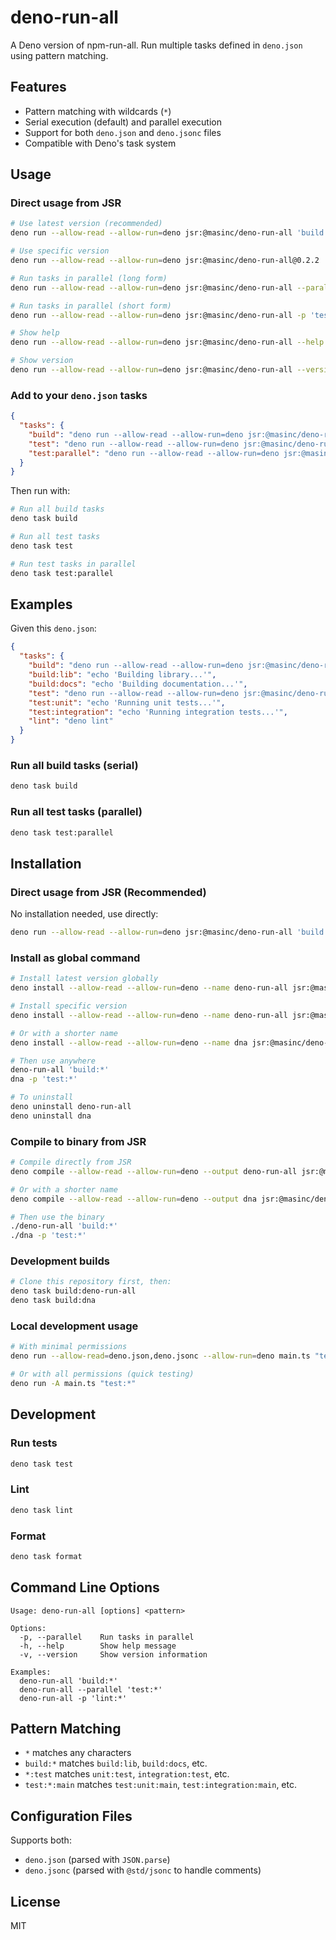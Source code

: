# deno-run-all

A Deno version of npm-run-all. Run multiple tasks defined in `deno.json` using
pattern matching.

## Features

- Pattern matching with wildcards (`*`)
- Serial execution (default) and parallel execution
- Support for both `deno.json` and `deno.jsonc` files
- Compatible with Deno's task system

## Usage

### Direct usage from JSR

```bash
# Use latest version (recommended)
deno run --allow-read --allow-run=deno jsr:@masinc/deno-run-all 'build:*'

# Use specific version
deno run --allow-read --allow-run=deno jsr:@masinc/deno-run-all@0.2.2 'build:*'

# Run tasks in parallel (long form)
deno run --allow-read --allow-run=deno jsr:@masinc/deno-run-all --parallel 'test:*'

# Run tasks in parallel (short form)
deno run --allow-read --allow-run=deno jsr:@masinc/deno-run-all -p 'test:*'

# Show help
deno run --allow-read --allow-run=deno jsr:@masinc/deno-run-all --help

# Show version
deno run --allow-read --allow-run=deno jsr:@masinc/deno-run-all --version
```

### Add to your `deno.json` tasks

```json
{
  "tasks": {
    "build": "deno run --allow-read --allow-run=deno jsr:@masinc/deno-run-all 'build:*'",
    "test": "deno run --allow-read --allow-run=deno jsr:@masinc/deno-run-all 'test:*'",
    "test:parallel": "deno run --allow-read --allow-run=deno jsr:@masinc/deno-run-all -p 'test:*'"
  }
}
```

Then run with:

```bash
# Run all build tasks
deno task build

# Run all test tasks  
deno task test

# Run test tasks in parallel
deno task test:parallel
```

## Examples

Given this `deno.json`:

```json
{
  "tasks": {
    "build": "deno run --allow-read --allow-run=deno jsr:@masinc/deno-run-all 'build:*'",
    "build:lib": "echo 'Building library...'",
    "build:docs": "echo 'Building documentation...'",
    "test": "deno run --allow-read --allow-run=deno jsr:@masinc/deno-run-all 'test:*'",
    "test:unit": "echo 'Running unit tests...'",
    "test:integration": "echo 'Running integration tests...'",
    "lint": "deno lint"
  }
}
```

### Run all build tasks (serial)

```bash
deno task build
```

### Run all test tasks (parallel)

```bash
deno task test:parallel
```

## Installation

### Direct usage from JSR (Recommended)

No installation needed, use directly:

```bash
deno run --allow-read --allow-run=deno jsr:@masinc/deno-run-all 'build:*'
```

### Install as global command

```bash
# Install latest version globally
deno install --allow-read --allow-run=deno --name deno-run-all jsr:@masinc/deno-run-all

# Install specific version
deno install --allow-read --allow-run=deno --name deno-run-all jsr:@masinc/deno-run-all@0.2.2

# Or with a shorter name
deno install --allow-read --allow-run=deno --name dna jsr:@masinc/deno-run-all

# Then use anywhere
deno-run-all 'build:*'
dna -p 'test:*'

# To uninstall
deno uninstall deno-run-all
deno uninstall dna
```

### Compile to binary from JSR

```bash
# Compile directly from JSR
deno compile --allow-read --allow-run=deno --output deno-run-all jsr:@masinc/deno-run-all

# Or with a shorter name
deno compile --allow-read --allow-run=deno --output dna jsr:@masinc/deno-run-all

# Then use the binary
./deno-run-all 'build:*'
./dna -p 'test:*'
```

### Development builds

```bash
# Clone this repository first, then:
deno task build:deno-run-all
deno task build:dna
```

### Local development usage

```bash
# With minimal permissions
deno run --allow-read=deno.json,deno.jsonc --allow-run=deno main.ts "test:*"

# Or with all permissions (quick testing)
deno run -A main.ts "test:*"
```

## Development

### Run tests

```bash
deno task test
```

### Lint

```bash
deno task lint
```

### Format

```bash
deno task format
```

## Command Line Options

```
Usage: deno-run-all [options] <pattern>

Options:
  -p, --parallel    Run tasks in parallel
  -h, --help        Show help message
  -v, --version     Show version information

Examples:
  deno-run-all 'build:*'
  deno-run-all --parallel 'test:*'
  deno-run-all -p 'lint:*'
```

## Pattern Matching

- `*` matches any characters
- `build:*` matches `build:lib`, `build:docs`, etc.
- `*:test` matches `unit:test`, `integration:test`, etc.
- `test:*:main` matches `test:unit:main`, `test:integration:main`, etc.

## Configuration Files

Supports both:

- `deno.json` (parsed with `JSON.parse`)
- `deno.jsonc` (parsed with `@std/jsonc` to handle comments)

## License

MIT
